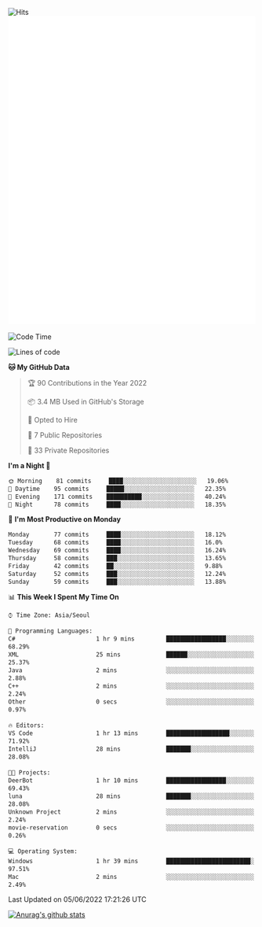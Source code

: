 ![Hits](https://hits.seeyoufarm.com/api/count/incr/badge.svg?url=https%3A%2F%2Fgithub.com%2Fkokose1234&count_bg=%2379C83D&title_bg=%23555555&icon=apple.svg&icon_color=%23E7E7E7&title=hits&edge_flat=false)
<br/>
![Metrics](https://github.com/kokose1234/kokose1234/blob/main/github-metrics.svg)

<!--START_SECTION:waka-->
![Code Time](http://img.shields.io/badge/Code%20Time-647%20hrs%2011%20mins-blue)

![Lines of code](https://img.shields.io/badge/From%20Hello%20World%20I%27ve%20Written-2%20Million%20lines%20of%20code-blue)

**🐱 My GitHub Data** 

> 🏆 90 Contributions in the Year 2022
 > 
> 📦 3.4 MB Used in GitHub's Storage 
 > 
> 💼 Opted to Hire
 > 
> 📜 7 Public Repositories 
 > 
> 🔑 33 Private Repositories  
 > 
**I'm a Night 🦉** 

```text
🌞 Morning    81 commits     ████░░░░░░░░░░░░░░░░░░░░░   19.06% 
🌆 Daytime    95 commits     █████░░░░░░░░░░░░░░░░░░░░   22.35% 
🌃 Evening    171 commits    ██████████░░░░░░░░░░░░░░░   40.24% 
🌙 Night      78 commits     ████░░░░░░░░░░░░░░░░░░░░░   18.35%

```
📅 **I'm Most Productive on Monday** 

```text
Monday       77 commits     ████░░░░░░░░░░░░░░░░░░░░░   18.12% 
Tuesday      68 commits     ████░░░░░░░░░░░░░░░░░░░░░   16.0% 
Wednesday    69 commits     ████░░░░░░░░░░░░░░░░░░░░░   16.24% 
Thursday     58 commits     ███░░░░░░░░░░░░░░░░░░░░░░   13.65% 
Friday       42 commits     ██░░░░░░░░░░░░░░░░░░░░░░░   9.88% 
Saturday     52 commits     ███░░░░░░░░░░░░░░░░░░░░░░   12.24% 
Sunday       59 commits     ███░░░░░░░░░░░░░░░░░░░░░░   13.88%

```


📊 **This Week I Spent My Time On** 

```text
⌚︎ Time Zone: Asia/Seoul

💬 Programming Languages: 
C#                       1 hr 9 mins         █████████████████░░░░░░░░   68.29% 
XML                      25 mins             ██████░░░░░░░░░░░░░░░░░░░   25.37% 
Java                     2 mins              ░░░░░░░░░░░░░░░░░░░░░░░░░   2.88% 
C++                      2 mins              ░░░░░░░░░░░░░░░░░░░░░░░░░   2.24% 
Other                    0 secs              ░░░░░░░░░░░░░░░░░░░░░░░░░   0.97%

🔥 Editors: 
VS Code                  1 hr 13 mins        ██████████████████░░░░░░░   71.92% 
IntelliJ                 28 mins             ███████░░░░░░░░░░░░░░░░░░   28.08%

🐱‍💻 Projects: 
DeerBot                  1 hr 10 mins        █████████████████░░░░░░░░   69.43% 
luna                     28 mins             ███████░░░░░░░░░░░░░░░░░░   28.08% 
Unknown Project          2 mins              ░░░░░░░░░░░░░░░░░░░░░░░░░   2.24% 
movie-reservation        0 secs              ░░░░░░░░░░░░░░░░░░░░░░░░░   0.26%

💻 Operating System: 
Windows                  1 hr 39 mins        ████████████████████████░   97.51% 
Mac                      2 mins              ░░░░░░░░░░░░░░░░░░░░░░░░░   2.49%

```


 Last Updated on 05/06/2022 17:21:26 UTC
<!--END_SECTION:waka-->

[![Anurag's github stats](https://github-readme-stats.vercel.app/api?username=kokose1234&theme=dracula)](https://github.com/anuraghazra/github-readme-stats)



	
